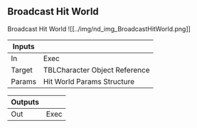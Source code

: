 ## Broadcast Hit World
Broadcast Hit World
![[../img/nd_img_BroadcastHitWorld.png]]

|Inputs||
|--|--|
| In | Exec |
| Target | TBLCharacter Object Reference |
| Params | Hit World Params Structure |

|Outputs||
|--|--|
| Out | Exec |
